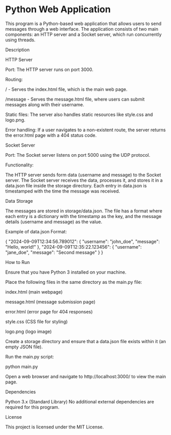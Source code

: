 # Python Web Application
This program is a Python-based web application that allows users to send messages through a web interface. The application consists of two main components: an HTTP server and a Socket server, which run concurrently using threads.

Description

HTTP Server

Port: The HTTP server runs on port 3000.

Routing:

/ - Serves the index.html file, which is the main web page.

/message - Serves the message.html file, where users can submit messages along with their username.

Static files: The server also handles static resources like style.css and logo.png.

Error handling: If a user navigates to a non-existent route, the server returns the error.html page with a 404 status code.

Socket Server

Port: The Socket server listens on port 5000 using the UDP protocol.

Functionality:

The HTTP server sends form data (username and message) to the Socket server.
The Socket server receives the data, processes it, and stores it in a data.json file inside the storage directory.
Each entry in data.json is timestamped with the time the message was received.

Data Storage

The messages are stored in storage/data.json. The file has a format where each entry is a dictionary with the timestamp as the key, and the message details (username and message) as the value.

Example of data.json Format:

{
  "2024-09-09T12:34:56.789012": {
    "username": "john_doe",
    "message": "Hello, world!"
  },
  "2024-09-09T12:35:22.123456": {
    "username": "jane_doe",
    "message": "Second message"
  }
}

How to Run

Ensure that you have Python 3 installed on your machine.

Place the following files in the same directory as the main.py file:

index.html (main webpage)

message.html (message submission page)

error.html (error page for 404 responses)

style.css (CSS file for styling)

logo.png (logo image)

Create a storage directory and ensure that a data.json file exists within it (an empty JSON file).

Run the main.py script:

python main.py

Open a web browser and navigate to http://localhost:3000/ to view the main page.

Dependencies

Python 3.x (Standard Library)
No additional external dependencies are required for this program.

License

This project is licensed under the MIT License.
